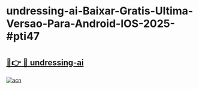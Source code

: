 # undressing-ai-Baixar-Gratis-Ultima-Versao-Para-Android-IOS-2025-#pti47

# <h2><a href="https://ainizakaria.my?title=undressing-ai&ref=22M">🔗👉 🔴 undressing-ai</a></h2>

[![acn](https://github.com/user-attachments/assets/0f9c940e-d8b0-45ae-aac7-cd30a18b3e1c)](https://ainizakaria.my?title=undressing-ai&ref=22M)

